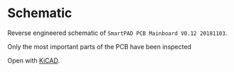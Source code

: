 # Schematic

Reverse engineered schematic of `SmartPAD PCB Mainboard V0.12 20181103`.

Only the most important parts of the PCB have been inspected

Open with [KiCAD][kicad].

[kicad]: http://kicad-pcb.org/